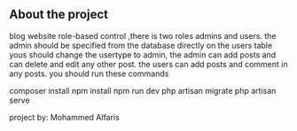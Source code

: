 ## About the project

blog website role-based control ,there is two roles admins and users.
the admin should be specified from the database directly on the users table yous should change the usertype to admin,
the admin can add posts and can delete and edit any other post.
the users can add posts and comment in any posts.
you should run these commands

composer install
npm install
npm run dev
php artisan migrate
php artisan serve

project by: Mohammed Alfaris
